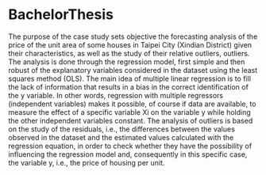 # BachelorThesis

The purpose of the case study sets objective the forecasting analysis of the price of the unit area of some houses in Taipei City (Xindian District) given their characteristics, as well as the study of their relative outliers, outliers.
The analysis is done through the regression model, first simple and then robust of the explanatory variables considered in the dataset using the least squares method (OLS). The main idea of multiple linear regression is to fill the lack of information that results in a bias in the correct identification of the y variable. In other words, regression with multiple regressors (independent variables) makes it possible, of course if data are available, to measure the effect of a specific variable Xi on the variable y while holding the other independent variables constant.
The analysis of outliers is based on the study of the residuals, i.e., the differences between the values observed in the dataset and the estimated values calculated with the regression equation, in order to check whether they have the possibility of influencing the regression model and, consequently in this specific case, the variable y, i.e., the price of housing per unit.
